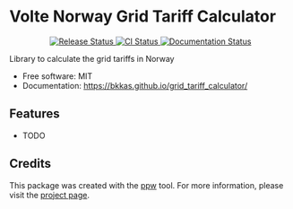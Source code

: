 # Volte Norway Grid Tariff Calculator


<p align="center">
<a href="https://pypi.python.org/pypi/grid_tariff_calculator">
    <img src="https://img.shields.io/pypi/v/grid_tariff_calculator.svg"
        alt = "Release Status">
</a>

<a href="https://github.com/bkkas/grid_tariff_calculator/actions">
    <img src="https://github.com/bkkas/grid_tariff_calculator/actions/workflows/main.yml/badge.svg?branch=release" alt="CI Status">
</a>

<a href="https://bkkas.github.io/grid_tariff_calculator/">
    <img src="https://img.shields.io/website/https/bkkas.github.io/grid_tariff_calculator/index.html.svg?label=docs&down_message=unavailable&up_message=available" alt="Documentation Status">
</a>

</p>


Library to calculate the grid tariffs in Norway


* Free software: MIT
* Documentation: <https://bkkas.github.io/grid_tariff_calculator/>


## Features

* TODO

## Credits

This package was created with the [ppw](https://zillionare.github.io/python-project-wizard) tool. For more information, please visit the [project page](https://zillionare.github.io/python-project-wizard/).
